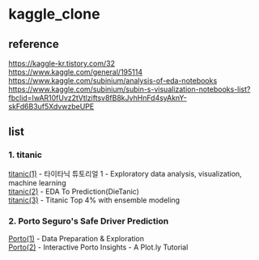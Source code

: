 # kaggle_clone   
## reference
https://kaggle-kr.tistory.com/32   
https://www.kaggle.com/general/195114  
https://www.kaggle.com/subinium/analysis-of-eda-notebooks   
https://www.kaggle.com/subinium/subin-s-visualization-notebooks-list?fbclid=IwAR10fUvz2tVtlziftsv8fB8kJvhHnFd4syAknY-skFd6B3uf5XdvwzbeUPE   
## list
### 1. titanic
[titanic(1)](https://kaggle-kr.tistory.com/17?category=868316) - 타이타닉 튜토리얼 1 - Exploratory data analysis, visualization, machine learning  
[titanic(2)](https://www.kaggle.com/ash316/eda-to-prediction-dietanic) - EDA To Prediction(DieTanic)  
[titanic(3)](https://www.kaggle.com/yassineghouzam/titanic-top-4-with-ensemble-modeling#Titanic-Top-4%-with-ensemble-modeling) - Titanic Top 4% with ensemble modeling  
  
### 2. Porto Seguro's Safe Driver Prediction   
[Porto(1)](https://www.kaggle.com/bertcarremans/data-preparation-exploration#Feature-engineering) - Data Preparation & Exploration  
[Porto(2)](https://www.kaggle.com/arthurtok/interactive-porto-insights-a-plot-ly-tutorial) - Interactive Porto Insights - A Plot.ly Tutorial  
